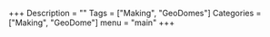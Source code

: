 +++
Description = ""
Tags = ["Making", "GeoDomes"]
Categories = ["Making", "GeoDome"]
menu = "main"
+++
